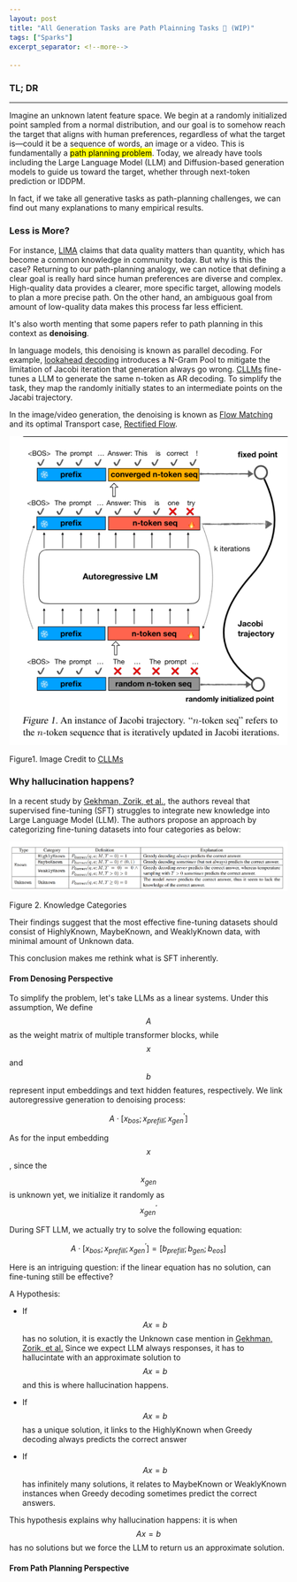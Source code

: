 ```yaml
---
layout: post 
title: "All Generation Tasks are Path Plainning Tasks 🚧 (WIP)"
tags: ["Sparks"]
excerpt_separator: <!--more-->

---
```


<h3 class="no_toc"> TL; DR</h3>

<hr>

Imagine an unknown latent feature space. We begin at a randomly initialized point sampled from a normal distribution, and our goal is to somehow reach the target that aligns with human preferences, regardless of what the target is—could it be a sequence of words, an image or a video. This is fundamentally a <mark>path planning problem</mark>. Today, we already have tools including the Large Language Model (LLM) and Diffusion-based generation models to guide us toward the target, whether through next-token prediction or IDDPM. 

In fact, if we take all generative tasks as path-planning challenges, we can find out many explanations to many empirical results.

### Less is More?

For instance, [LIMA](https://arxiv.org/pdf/2305.11206) claims that data quality matters than quantity, which has become a common knowledge in community today. But why is this the case? Returning to our path-planning analogy, we can notice that defining a clear goal is really hard since human preferences are diverse and complex. High-quality data provides a clearer, more specific target, allowing models to plan a more precise path. On the other hand, an ambiguous goal from amount of low-quality data makes this process far less efficient. 



It's also worth menting that some papers refer to path planning in this context as **denoising**.



In language models, this denoising is known as parallel decoding. For example, [lookahead decoding](https://lmsys.org/blog/2023-11-21-lookahead-decoding/) introduces a N-Gram Pool to mitigate the limitation of Jacobi iteration that generation always go wrong. [CLLMs](https://arxiv.org/pdf/2403.00835) fine-tunes a LLM to generate the same n-token as AR decoding. To simplify the task, they map the randomly initially states to an intermediate points on the Jacabi trajectory.  

In the image/video generation, the denoising is known as [Flow Matching](https://arxiv.org/pdf/2210.02747) and its optimal Transport case, [Rectified Flow](https://arxiv.org/pdf/2209.03003).

![CLLMs](https://raw.githubusercontent.com/NormXU/NormXU.github.io/main/_data/resources/blog/10/cllm.png)

Figure1. Image Credit to [CLLMs](https://arxiv.org/pdf/2403.00835)



### Why hallucination happens?

In a recent study by [Gekhman, Zorik, et al.](https://arxiv.org/pdf/2405.05904), the authors reveal that supervised
fine-tuning (SFT) struggles to integrate new knowledge into Large Language Model (LLM). The authors propose an approach by categorizing fine-tuning datasets into four categories as below:

![knowledge](https://raw.githubusercontent.com/NormXU/NormXU.github.io/main/_data/resources/blog/10/knowledge_categories.png)

Figure 2. Knowledge Categories

Their findings suggest that the most effective fine-tuning datasets should consist of HighlyKnown, MaybeKnown, and WeaklyKnown data, with minimal amount of Unknown data.

This conclusion makes me rethink what is SFT inherently. 

#### From Denosing Perspective

To simplify the problem, let's take LLMs as a linear systems. Under this assumption, We define $$A$$ as the weight matrix of multiple transformer blocks, while $$x$$ and $$b$$ represent input embeddings and text hidden features, respectively. We link autoregressive generation to denoising process:

$$A \cdot [x_{bos}; x_{prefill}; x_{gen}^{\prime}]$$

As for the input embedding $$x$$, since the $$x_{gen}$$ is unknown yet, we initialize it randomly as $$x_{gen}^{\prime}$$

During SFT LLM, we actually try to solve the following equation:

$$A \cdot [x_{bos}; x_{prefill}; x_{gen}^{\prime}] = [b_{prefill}; b_{gen}; b_{eos}]$$

Here is an intriguing question: if the linear equation has no solution, can fine-tuning still be effective?

A Hypothesis:

- If $$Ax=b$$ has no solution, it is exactly the Unknown case mention
  in [Gekhman, Zorik, et al.](https://arxiv.org/pdf/2405.05904) Since we expect LLM always responses, it has to hallucintate with an approximate solution to $$Ax=b$$ and this is where hallucination happens. 

- If $$Ax=b$$ has a unique solution, it links to the HighlyKnown when Greedy decoding always predicts the correct answer

- If $$Ax=b$$ has infinitely many solutions, it relates to MaybeKnown or WeaklyKnown instances when Greedy decoding sometimes predict the correct answers.

This hypothesis explains why hallucination happens: it is when $$Ax=b$$ has no solutions but we force the LLM to return us an approximate solution.

#### From Path Planning Perspective
